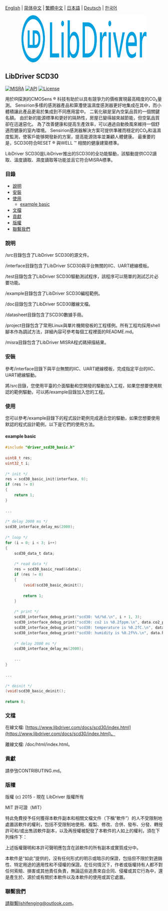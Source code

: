 [English](/README.md) | [ 简体中文](/README_zh-Hans.md) | [繁體中文](/README_zh-Hant.md) | [日本語](/README_ja.md) | [Deutsch](/README_de.md) | [한국어](/README_ko.md)

<div align=center>
<img src="/doc/image/logo.svg" width="400" height="150"/>
</div>

## LibDriver SCD30

[![MISRA](https://img.shields.io/badge/misra-compliant-brightgreen.svg)](/misra/README.md) [![API](https://img.shields.io/badge/api-reference-blue.svg)](https://www.libdriver.com/docs/scd30/index.html) [![License](https://img.shields.io/badge/license-MIT-brightgreen.svg)](/LICENSE)

用於IR探測的CMOSens ®  科技有助於以具有競爭力的價格實現最高精度的CO₂量測。 Sensirion多樣的感測器產品和算灋使溫濕度感測器更好地集成在其中，而小體積讓此產品更易於集成到不同應用當中。 二氧化碳是室內空氣品質的一個關鍵名額。 由於新的能源標準和更好的隔熱性，房屋已變得越來越節能，但空氣品質卻在迅速惡化。 為了改善健康和提高生產效率，可以通過自動換風來維持一個舒適而健康的室內環境。 Sensirion感測器解決方案可提供準確而穩定的CO₂和溫濕度監測，使客戶能够開發新的方案，提高能源效率並兼顧人體健康。 最重要的是，SCD30符合RESET ® 與WELL ™ 相關的健康建築標準。

LibDriver SCD30是LibDriver推出的SCD30的全功能驅動，該驅動提供CO2讀取、溫度讀取、濕度讀取等功能並且它符合MISRA標準。

### 目錄

  - [說明](#說明)
  - [安裝](#安裝)
  - [使用](#使用)
    - [example basic](#example-basic)
  - [文檔](#文檔)
  - [貢獻](#貢獻)
  - [版權](#版權)
  - [聯繫我們](#聯繫我們)

### 說明

/src目錄包含了LibDriver SCD30的源文件。

/interface目錄包含了LibDriver SCD30與平台無關的IIC、UART總線模板。

/test目錄包含了LibDriver SCD30驅動測試程序，該程序可以簡單的測試芯片必要功能。

/example目錄包含了LibDriver SCD30編程範例。

/doc目錄包含了LibDriver SCD30離線文檔。

/datasheet目錄包含了SCD30數據手冊。

/project目錄包含了常用Linux與單片機開發板的工程樣例。所有工程均採用shell腳本作為調試方法，詳細內容可參考每個工程裡面的README.md。

/misra目錄包含了LibDriver MISRA程式碼掃描結果。

### 安裝

參考/interface目錄下與平台無關的IIC、UART總線模板，完成指定平台的IIC、UART總線驅動。

將/src目錄，您使用平臺的介面驅動和您開發的驅動加入工程，如果您想要使用默認的範例驅動，可以將/example目錄加入您的工程。

### 使用

您可以參考/example目錄下的程式設計範例完成適合您的驅動，如果您想要使用默認的程式設計範例，以下是它們的使用方法。

#### example basic

```C
#include "driver_scd30_basic.h"

uint8_t res;
uint32_t i;

/* init */
res = scd30_basic_init(interface, 0);
if (res != 0)
{
    return 1;
}

...
    
/* delay 2000 ms */
scd30_interface_delay_ms(2000);

/* loop */
for (i = 0; i < 3; i++)
{
    scd30_data_t data;

    /* read data */
    res = scd30_basic_read(&data);
    if (res != 0)
    {
        (void)scd30_basic_deinit();

        return 1;
    }

    /* print */
    scd30_interface_debug_print("scd30: %d/%d.\n", i + 1, 3);
    scd30_interface_debug_print("scd30: co2 is %0.2fppm.\n", data.co2_ppm);
    scd30_interface_debug_print("scd30: temperature is %0.2fC.\n", data.temperature_deg);
    scd30_interface_debug_print("scd30: humidity is %0.2f%%.\n", data.humidity_percent);

    /* delay 2000 ms */
    scd30_interface_delay_ms(2000);
    
    ...
}

...
    
/* deinit */
(void)scd30_basic_deinit();

return 0;
```

### 文檔

在線文檔: [https://www.libdriver.com/docs/scd30/index.html](https://www.libdriver.com/docs/scd30/index.html)。

離線文檔: /doc/html/index.html。

### 貢獻

請參攷CONTRIBUTING.md。

### 版權

版權 (c) 2015 - 現在 LibDriver 版權所有

MIT 許可證（MIT）

特此免費授予任何獲得本軟件副本和相關文檔文件（下稱“軟件”）的人不受限制地處置該軟件的權利，包括不受限制地使用、複製、修改、合併、發布、分發、轉授許可和/或出售該軟件副本，以及再授權被配發了本軟件的人如上的權利，須在下列條件下：

上述版權聲明和本許可聲明應包含在該軟件的所有副本或實質成分中。

本軟件是“如此”提供的，沒有任何形式的明示或暗示的保證，包括但不限於對適銷性、特定用途的適用性和不侵權的保證。在任何情況下，作者或版權持有人都不對任何索賠、損害或其他責任負責，無論這些追責來自合同、侵權或其它行為中，還是產生於、源於或有關於本軟件以及本軟件的使用或其它處置。

### 聯繫我們

請聯繫lishifenging@outlook.com。